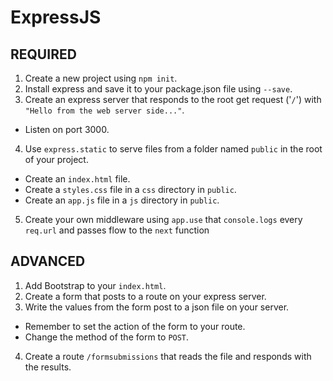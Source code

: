 # ExpressJS

## REQUIRED

1. Create a new project using `npm init`.
2. Install express and save it to your package.json file using `--save`.
3. Create an express server that responds to the root get request ('`/`') with `"Hello from the web server side..."`.

-   Listen on port 3000.

4. Use `express.static` to serve files from a folder named `public` in the root of your project.

-   Create an `index.html` file.
-   Create a `styles.css` file in a `css` directory in `public`.
-   Create an `app.js` file in a `js` directory in `public`.

5. Create your own middleware using `app.use` that `console.logs` every `req.url` and passes flow to the `next` function

## ADVANCED

1. Add Bootstrap to your `index.html`.
2. Create a form that posts to a route on your express server.
3. Write the values from the form post to a json file on your server.

-   Remember to set the action of the form to your route.
-   Change the method of the form to `POST`.

4. Create a route `/formsubmissions` that reads the file and responds with the results.
